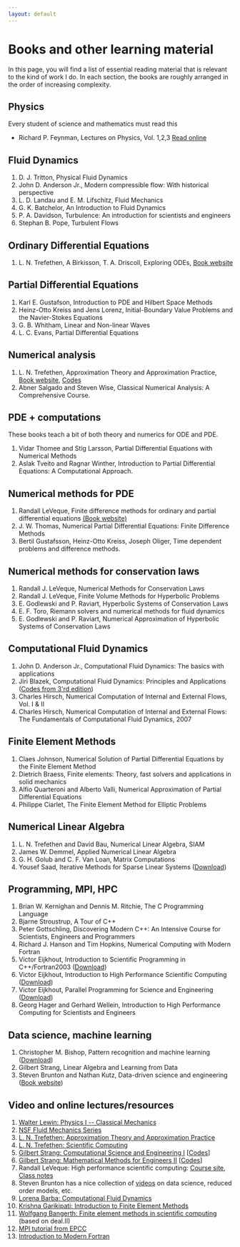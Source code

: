 ```yaml
---
layout: default
---
```


# Books and other learning material

In this page, you will find a list of essential reading material that is relevant to the kind of work I do. In each section, the books are roughly arranged in the order of increasing complexity.

## Physics

Every student of science and mathematics must read this

* Richard P. Feynman, Lectures on Physics, Vol. 1,2,3 [Read online](https://www.feynmanlectures.caltech.edu)

## Fluid Dynamics

1. D. J. Tritton, Physical Fluid Dynamics
1. John D. Anderson Jr., Modern compressible flow: With historical perspective
1. L. D. Landau and E. M. Lifschitz, Fluid Mechanics
1. G. K. Batchelor, An Introduction to Fluid Dynamics
1. P. A. Davidson, Turbulence: An introduction for scientists and engineers
1. Stephan B. Pope, Turbulent Flows

## Ordinary Differential Equations

1. L. N. Trefethen, A Birkisson, T. A. Driscoll, Exploring ODEs, [Book website](https://people.maths.ox.ac.uk/trefethen/ExplODE)

## Partial Differential Equations

1. Karl E. Gustafson, Introduction to PDE and Hilbert Space Methods
1. Heinz-Otto Kreiss and Jens Lorenz, Initial-Boundary Value Problems and the Navier-Stokes Equations
1. G. B. Whitham, Linear and Non-linear Waves
1. L. C. Evans, Partial Differential Equations

## Numerical analysis

1. L. N. Trefethen, Approximation Theory and Approximation Practice, [Book website](https://people.maths.ox.ac.uk/trefethen/ATAP/), [Codes](http://www.chebfun.org/ATAP)
1. Abner Salgado and Steven Wise, Classical Numerical Analysis: A Comprehensive Course.

## PDE + computations

These books teach a bit of both theory and numerics for ODE and PDE.

1. Vidar Thomee and Stig Larsson, Partial Differential Equations with Numerical Methods
1. Aslak Tveito and Ragnar Winther, Introduction to Partial Differential Equations: A Computational Approach.

## Numerical methods for PDE

<ol>

<li>
Randall LeVeque, Finite difference methods for ordinary and partial differential equations <a href="https://staff.washington.edu/rjl/fdmbook/">(Book website)</a>
</li>

<li>
J. W. Thomas, Numerical Partial Differential Equations: Finite Difference Methods
</li>

<li>
Bertil Gustafsson, Heinz-Otto Kreiss, Joseph Oliger, Time dependent problems and difference methods.
</li>

</ol>

## Numerical methods for conservation laws

<ol>

<li>
Randall J. LeVeque, Numerical Methods for Conservation Laws
</li>

<li>
Randall J. LeVeque, Finite Volume Methods for Hyperbolic Problems
</li>

<li>
E. Godlewski and P. Raviart, Hyperbolic Systems of Conservation Laws
</li>

<li>
E. F. Toro, Riemann solvers and numerical methods for fluid dynamics
</li>

<li>
E. Godlewski and P. Raviart, Numerical Approximation of Hyperbolic Systems of Conservation Laws
</li>

</ol>

## Computational Fluid Dynamics

<ol>

<li>
John D. Anderson Jr., Computational Fluid Dynamics: The basics with applications
</li>

<li>
Jiri Blazek, Computational Fluid Dynamics: Principles and Applications (<a href="http://booksite.elsevier.com/9780080999951/examplecodes.php">Codes from 3'rd edition</a>)
</li>

<li>
Charles Hirsch, Numerical Computation of Internal and External Flows, Vol. I &amp; II
</li>

<li>
Charles Hirsch, Numerical Computation of Internal and External Flows:
The Fundamentals of Computational Fluid Dynamics, 2007
</li>

</ol>

## Finite Element Methods

<ol>

<li>
Claes Johnson, Numerical Solution of Partial Differential Equations by the Finite Element Method
</li>

<li>
Dietrich Braess, Finite elements: Theory, fast solvers and applications in solid mechanics
</li>

<li>
Alfio Quarteroni and Alberto Valli, Numerical Approximation of Partial Differential Equations
</li>

<li>
Philippe Ciarlet, The Finite Element Method for Elliptic Problems
</li>

</ol>

## Numerical Linear Algebra

<ol>

<li>
L. N. Trefethen and David Bau, Numerical Linear Algebra, SIAM
</li>

<li>
James W. Demmel, Applied Numerical Linear Algebra
</li>

<li>
G. H. Golub and C. F. Van Loan, Matrix Computations
</li>

<li>
Yousef Saad, Iterative Methods for Sparse Linear Systems 
(<a href="http://www-users.cs.umn.edu/~saad/IterMethBook_2ndEd.pdf">Download</a>)
</li>

</ol>

## Programming, MPI, HPC

<ol>

<li>
Brian W. Kernighan and Dennis M. Ritchie, The C Programming Language
</li>

<li>
Bjarne Stroustrup, A Tour of C++
</li>

<li>
Peter Gottschling, Discovering Modern C++: An Intensive Course for Scientists, Engineers and Programmers
</li>

<li>
Richard J. Hanson and Tim Hopkins, Numerical Computing with Modern Fortran
</li>

<li>
Victor Eijkhout, Introduction to Scientific Programming in C++/Fortran2003 (<a href="https://web.corral.tacc.utexas.edu/CompEdu/pdf/isp/EijkhoutIntroSciProgramming-book.pdf">Download</a>)
</li>

<li>
Victor Eijkhout, Introduction to High Performance Scientific Computing (<a href="https://web.corral.tacc.utexas.edu/CompEdu/pdf/stc/EijkhoutIntroToHPC.pdf">Download</a>)
</li>

<li>
Victor Eijkhout, Parallel Programming for Science and Engineering (<a href="https://web.corral.tacc.utexas.edu/CompEdu/pdf/pcse/EijkhoutParallelProgramming.pdf">Download</a>)
</li>

<li>
Georg Hager and Gerhard Wellein, Introduction to High Performance Computing for Scientists and Engineers
</li>

</ol>

## Data science, machine learning

<ol>

<li>
Christopher M. Bishop, Pattern recognition and machine learning (<a href="https://www.microsoft.com/en-us/research/people/cmbishop/#!prml-book">Download</a>)
</li>

<li>
Gilbert Strang, Linear Algebra and Learning from Data
</li>

<li>
Steven Brunton and Nathan Kutz, Data-driven science and engineering (<a href="http://www.databookuw.com">Book website</a>)
</li>

</ol>

## Video and online lectures/resources

<ol>

<li>
<a href="https://www.youtube.com/playlist?list=PLyQSN7X0ro203puVhQsmCj9qhlFQ-As8e">Walter Lewin: Physics I -- Classical Mechanics</a>
</li>

<li>
<a href="https://www.youtube.com/playlist?list=PL0EC6527BE871ABA3">NSF Fluid Mechanics Series</a>
</li>

<li>
<a href="https://people.maths.ox.ac.uk/trefethen/atapvideos.html">L. N. Trefethen: Approximation Theory and Approximation Practice</a>
</li>

<li>
<a href="http://podcasts.ox.ac.uk/series/scientific-computing-dphil-students">L. N. Trefethen: Scientific Computing</a>
</li>

<li>
<a href="http://ocw.mit.edu/courses/mathematics/18-085-computational-science-and-engineering-i-fall-2008/" target="_blank">Gilbert Strang: Computational Science and Engineering I</a> [<a href="http://math.mit.edu/~gs/cse/">Codes</a>]
</li>

<li>
<a href="http://ocw.mit.edu/courses/mathematics/18-086-mathematical-methods-for-engineers-ii-spring-2006/" target="_blank">Gilbert Strang: Mathematical Methods for Engineers II</a> [<a href="http://math.mit.edu/~gs/cse/">Codes</a>]
</li>

<li>Randall LeVeque: High performance scientific computing: <a href="http://staff.washington.edu/rjl/classes/am583s2014/">Course site</a>, <a href="http://staff.washington.edu/rjl/uwhpsc-coursera/">Class notes</a>
</li>

<li>Steven Brunton has a nice collection of <a href="https://www.youtube.com/channel/UCm5mt-A4w61lknZ9lCsZtBw/playlists">videos</a> on data science, reduced order models, etc.
</li>

<li>
<a href="https://www.youtube.com/playlist?list=PL30F4C5ABCE62CB61" target="_blank">Lorena Barba: Computational Fluid Dynamics</a>
</li>

<li>
<a href="https://open.umich.edu/find/open-educational-resources/engineering/introduction-finite-element-methods" target="_blank">Krishna Garikipati: Introduction to Finite Element Methods</a>
</li>

<li>
<a href="http://www.math.colostate.edu/~bangerth/videos.html" target="_blank">Wolfgang Bangerth: Finite element methods in scientific computing</a> (based on deal.II)
</li>

<li>
<a href="https://epcced.github.io/MPI_Intro_Self_Service/">MPI tutorial from EPCC</a>
</li>

<li>
<a href="https://github.com/ARCHER2-HPC/archer2-fortran-intro">Introduction to Modern Fortran</a>
</li>

</ol>
